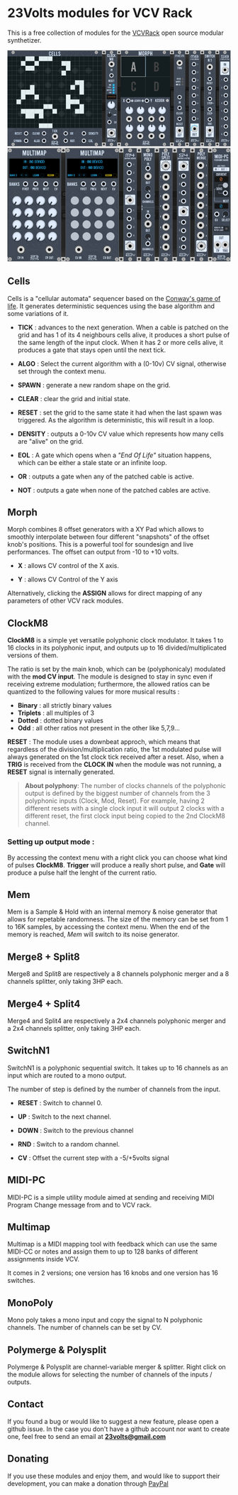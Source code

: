 # 23Volts modules for VCV Rack

This is a free collection of modules for the [VCVRack](http://vcvrack.com) open source modular synthetizer.  

![23volts](res/img/23v-modules.png)
![23volts](res/img/23v-modules-2.png)

## Cells

Cells is a "cellular automata" sequencer based on the [Conway's game of life](https://en.wikipedia.org/wiki/Conway%27s_Game_of_Life). It generates deterministic sequences using the base algorithm and some variations of it.  

- **TICK** : advances to the next generation. When a cable is patched on the grid and has 1 of its 4 neighbours cells alive, it produces a short pulse of the same length of the input clock. When it has 2 or more cells alive, it produces a gate that stays open until the next tick. 

- **ALGO** : Select the current algorithm with a (0-10v) CV signal, otherwise set through the context menu.

- **SPAWN** : generate a new random shape on the grid.

- **CLEAR** : clear the grid and initial state.

- **RESET** : set the grid to the same state it had when the last spawn was triggered. As the algorithm is deterministic, this will result in a loop.

- **DENSITY** : outputs a 0-10v CV value which represents how many cells are "alive" on the grid. 

- **EOL** : A gate which opens when a *"End Of Life"* situation happens, which can be either a stale state or an infinite loop. 

- **OR** : outputs a gate when any of the patched cable is active.

- **NOT** : outputs a gate when none of the patched cables are active. 

## Morph

Morph combines 8 offset generators with a XY Pad which allows to smoothly interpolate between four different "snapshots" of the offset knob's positions. This is a powerful tool for soundesign and live performances. The offset can output from -10  to +10 volts.  

- **X** : allows CV control of the X axis. 

- **Y** : allows CV Control of the Y axis

Alternatively, clicking the **ASSIGN** allows for direct mapping of any parameters of other VCV rack modules. 

## ClockM8

**ClockM8** is a simple yet versatile polyphonic clock modulator. It takes 1 to 16 clocks in its polyphonic input, and outputs up to 16 divided/multiplicated versions of them. 

The ratio is set by the main knob, which can be (polyphonicaly) modulated with the **mod CV input**. The module is designed to stay in sync even if receiving extreme modulation; furthermore, the allowed ratios can be quantized to the following values for more musical results : 

- **Binary** : all strictly binary values 
- **Triplets** : all multiples of 3 
- **Dotted** : dotted binary values
- **Odd** : all other ratios not present in the other like 5,7,9...

**RESET** : The module uses a downbeat approch, which means that regardless of the division/multiplication ratio, the 1st modulated pulse will always generated on the 1st clock tick received after a reset. Also, when a **TRIG** is received from the **CLOCK IN** when the module was not running, a **RESET** signal is internally generated.   

> **About polyphony**: The number of clocks channels of the polyphonic output is defined by the biggest number of channels from the 3 polyphonic inputs (Clock, Mod, Reset). For example, having 2 different resets with a single clock input it will output 2 clocks with a different reset, the first clock input being copied to the 2nd ClockM8 channel.
   

### Setting up output mode : 

By accessing the context menu with a right click you can choose what kind of pulses **ClockM8**. **Trigger** will produce a really short pulse, and **Gate** will produce a pulse half the lenght of the current ratio. 



## Mem

Mem is a Sample & Hold with an internal memory & noise generator that allows for repetable randomness. The size of the memory can be set from 1 to 16K samples, by accessing the context menu. When the end of the memory is reached, *Mem* will switch to its noise generator.  

## Merge8 + Split8

Merge8 and Split8 are respectively a 8 channels polyphonic merger and a 8 channels splitter, only taking 3HP each.

## Merge4 + Split4

Merge4 and Split4 are respectively a 2x4 channels polyphonic merger and a 2x4 channels splitter, only taking 3HP each.

## SwitchN1

SwitchN1 is a polyphonic sequential switch. It takes up to 16 channels as an input which are routed to a mono output. 

The number of step is defined by the number of channels from the input.

- **RESET** : Switch to channel 0. 

- **UP** : Switch to the next channel.

- **DOWN** : Switch to the previous channel

- **RND** : Switch to a random channel. 

- **CV** : Offset the current step with a -5/+5volts signal

## MIDI-PC

MIDI-PC is a simple utility module aimed at sending and receiving MIDI Program Change message from and to VCV rack.

## Multimap

Multimap is a MIDI mapping tool with feedback which can use the same MIDI-CC or notes and assign them to up to 128 banks of different assignments inside VCV. 

It comes in 2 versions; one version has 16 knobs and one version has 16 switches.

## MonoPoly

Mono poly takes a mono input and copy the signal to N polyphonic channels. The number of channels can be set by CV.

## Polymerge & Polysplit

Polymerge & Polysplit are channel-variable merger & splitter. Right click on the module allows for selecting the number of channels of the inputs / outputs.

## Contact

If you found a bug or would like to suggest a new feature, please open a github issue. In the case you don't have a github account nor want to create one, feel free to send an email at **23volts@gmail.com**

## Donating

If you use these modules and enjoy them, and would like to support their development, you can make a donation through [PayPal](https://www.paypal.me/23volts)  
